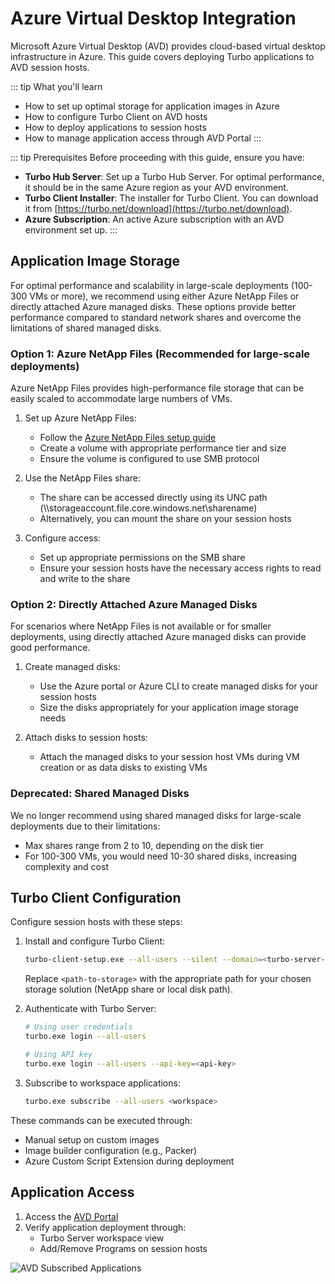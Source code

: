 # Azure Virtual Desktop Integration

Microsoft Azure Virtual Desktop (AVD) provides cloud-based virtual desktop infrastructure in Azure. This guide covers deploying Turbo applications to AVD session hosts.

::: tip What you'll learn
- How to set up optimal storage for application images in Azure
- How to configure Turbo Client on AVD hosts
- How to deploy applications to session hosts
- How to manage application access through AVD Portal
:::

::: tip Prerequisites
Before proceeding with this guide, ensure you have:
- **Turbo Hub Server**: Set up a Turbo Hub Server. For optimal performance, it should be in the same Azure region as your AVD environment.
- **Turbo Client Installer**: The installer for Turbo Client. You can download it from [https://turbo.net/download](https://turbo.net/download).
- **Azure Subscription**: An active Azure subscription with an AVD environment set up.
:::

## Application Image Storage

For optimal performance and scalability in large-scale deployments (100-300 VMs or more), we recommend using either Azure NetApp Files or directly attached Azure managed disks. These options provide better performance compared to standard network shares and overcome the limitations of shared managed disks.

### Option 1: Azure NetApp Files (Recommended for large-scale deployments)

Azure NetApp Files provides high-performance file storage that can be easily scaled to accommodate large numbers of VMs.

1. Set up Azure NetApp Files:
   - Follow the [Azure NetApp Files setup guide](https://docs.microsoft.com/en-us/azure/azure-netapp-files/azure-netapp-files-quickstart-set-up-account-create-volumes)
   - Create a volume with appropriate performance tier and size
   - Ensure the volume is configured to use SMB protocol

2. Use the NetApp Files share:
   - The share can be accessed directly using its UNC path (\\\\storageaccount.file.core.windows.net\sharename)
   - Alternatively, you can mount the share on your session hosts

3. Configure access:
   - Set up appropriate permissions on the SMB share
   - Ensure your session hosts have the necessary access rights to read and write to the share

### Option 2: Directly Attached Azure Managed Disks

For scenarios where NetApp Files is not available or for smaller deployments, using directly attached Azure managed disks can provide good performance.

1. Create managed disks:
   - Use the Azure portal or Azure CLI to create managed disks for your session hosts
   - Size the disks appropriately for your application image storage needs

2. Attach disks to session hosts:
   - Attach the managed disks to your session host VMs during VM creation or as data disks to existing VMs

### Deprecated: Shared Managed Disks

We no longer recommend using shared managed disks for large-scale deployments due to their limitations:
- Max shares range from 2 to 10, depending on the disk tier
- For 100-300 VMs, you would need 10-30 shared disks, increasing complexity and cost

## Turbo Client Configuration

Configure session hosts with these steps:

1. Install and configure Turbo Client:
   ```bash
   turbo-client-setup.exe --all-users --silent --domain=<turbo-server-url> --add-trusted-source=<turbo-server-url> --image-path=<path-to-storage>
   ```
   Replace `<path-to-storage>` with the appropriate path for your chosen storage solution (NetApp share or local disk path).

2. Authenticate with Turbo Server:
   ```bash
   # Using user credentials
   turbo.exe login --all-users

   # Using API key
   turbo.exe login --all-users --api-key=<api-key>
   ```

3. Subscribe to workspace applications:
   ```bash
   turbo.exe subscribe --all-users <workspace>
   ```

These commands can be executed through:
- Manual setup on custom images
- Image builder configuration (e.g., Packer)
- Azure Custom Script Extension during deployment

## Application Access

1. Access the [AVD Portal](http://aka.ms/avdweb)
2. Verify application deployment through:
   - Turbo Server workspace view
   - Add/Remove Programs on session hosts

![AVD Subscribed Applications](/images/azure-vdi-installed.png)
